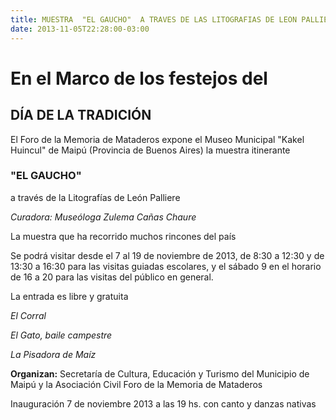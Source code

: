 ```yaml
---
title: MUESTRA  "EL GAUCHO"  A TRAVES DE LAS LITOGRAFIAS DE LEON PALLIERE
date: 2013-11-05T22:28:00-03:00
---
```


# En el Marco de los festejos del
## DÍA DE LA TRADICIÓN

El Foro de la Memoria de Mataderos expone el Museo Municipal "Kakel Huincul" de Maipú (Provincia de Buenos Aires) la muestra itinerante

### "EL GAUCHO"
a través de la Litografías de León Palliere

*Curadora: Museóloga Zulema Cañas Chaure*

La muestra que ha recorrido muchos rincones del país

Se podrá visitar desde el 7 al 19 de noviembre de 2013, de 8:30 a 12:30 y de 13:30 a 16:30 para las visitas guiadas escolares, y el sábado 9 en el horario de 16 a 20 para las visitas del público en general.

La entrada es libre y gratuita

*El Corral*

*El Gato, baile campestre*

*La Pisadora de Maíz*

**Organizan:** Secretaría de Cultura, Educación y Turismo del Municipio de Maipú y la Asociación Civil Foro de la Memoria de Mataderos

Inauguración 7 de noviembre 2013 a las 19 hs. con canto y danzas nativas
